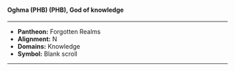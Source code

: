 #### Oghma (PHB) (PHB), God of knowledge
___

- **Pantheon:** Forgotten Realms
- **Alignment:** N
- **Domains:** Knowledge
- **Symbol:** Blank scroll
___
